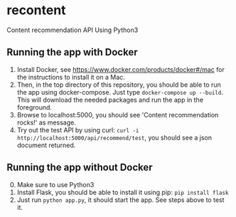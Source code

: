 # recontent
Content recommendation API
Using Python3


## Running the app with Docker
  1. Install Docker, see https://www.docker.com/products/docker#/mac for the instructions to install it on a Mac.
  2. Then, in the top directory of this repository, you should be able to run the app using docker-compose. Just type ```docker-compose up --build```. This will download the needed packages and run the app in the foreground.
  3. Browse to localhost:5000, you should see 'Content recommendation rocks!' as message.
  4. Try out the test API by using curl: ```curl -i http://localhost:5000/api/recommend/test```, you should see a json document returned.

## Running the app without Docker
  0. Make sure to use Python3
  1. Install Flask, you should be able to install it using pip: ```pip install flask```
  2. Just run ```python app.py```, it should start the app. See steps above to test it.
